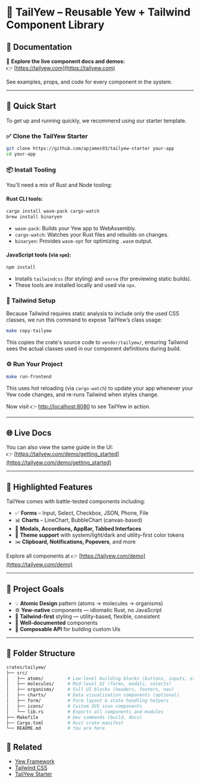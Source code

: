 # 📙 TailYew – Reusable Yew + Tailwind Component Library

## 📜 Documentation

🧪 **Explore the live component docs and demos:**  
👉 [https://tailyew.com](https://tailyew.com)

See examples, props, and code for every component in the system.

---

## 🚀 Quick Start

To get up and running quickly, we recommend using our starter template.

### ✅ Clone the TailYew Starter

```bash
git clone https://github.com/apjames93/tailyew-starter your-app
cd your-app
```

### 📦 Install Tooling

You'll need a mix of Rust and Node tooling:

#### Rust CLI tools:

```bash
cargo install wasm-pack cargo-watch
brew install binaryen
```

- `wasm-pack`: Builds your Yew app to WebAssembly.
- `cargo-watch`: Watches your Rust files and rebuilds on changes.
- `binaryen`: Provides `wasm-opt` for optimizing `.wasm` output.

#### JavaScript tools (via `npm`):

```bash
npm install
```

- Installs `tailwindcss` (for styling) and `serve` (for previewing static builds).
- These tools are installed locally and used via `npx`.

### 🎨 Tailwind Setup

Because Tailwind requires static analysis to include only the used CSS classes, we run this command to expose TailYew’s class usage:

```bash
make copy-tailyew
```

This copies the crate's source code to `vendor/tailyew/`, ensuring Tailwind sees the actual classes used in our component definitions during build.

### ⚙️ Run Your Project

```bash
make run-frontend
```

This uses hot reloading (via `cargo-watch`) to update your app whenever your Yew code changes, and re-runs Tailwind when styles change.

Now visit 👉 [http://localhost:8080](http://localhost:8080) to see TailYew in action.

---

## 🌐 Live Docs

You can also view the same guide in the UI:  
👉 [https://tailyew.com/demo/getting_started](https://tailyew.com/demo/getting_started)

---

## 🏧 Highlighted Features

TailYew comes with battle-tested components including:

- ✅ **Forms** – Input, Select, Checkbox, JSON, Phone, File
- 📊 **Charts** – LineChart, BubbleChart (canvas-based) 
- 🧪 **Modals, Accordions, AppBar, Tabbed Interfaces**
- 🔐 **Theme support** with system/light/dark and utility-first color tokens
- ✂️ **Clipboard, Notifications, Popovers**, and more

Explore all components at 👉 [https://tailyew.com/demo](https://tailyew.com/demo)

---

## 🏓️ Project Goals

- 💡 **Atomic Design** pattern (atoms → molecules → organisms)
- ⚙️ **Yew-native** components — idiomatic Rust, no JavaScript
- 🎨 **Tailwind-first** styling — utility-based, flexible, consistent
- 🧪 **Well-documented** components
- 📙 **Composable API** for building custom UIs

---

## 📁 Folder Structure

```bash
crates/tailyew/
├── src/
│   ├── atoms/         # Low-level building blocks (buttons, inputs, etc.)
│   ├── molecules/     # Mid-level UI (forms, modals, selects)
│   ├── organisms/     # Full UI blocks (headers, footers, nav)
│   ├── charts/        # Data visualization components (optional)
│   ├── form/          # Form layout & state handling helpers
│   ├── icons/         # Custom SVG icon components
│   └── lib.rs         # Exports all components and modules
├── Makefile           # Dev commands (build, docs)
├── Cargo.toml         # Rust crate manifest
└── README.md          # You are here
```

## 📌 Related

- [Yew Framework](https://yew.rs/)
- [Tailwind CSS](https://tailwindcss.com/)
- [TailYew Starter](https://github.com/apjames93/tailyew-starter)
